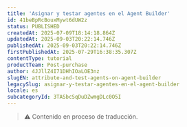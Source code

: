```yaml
---
title: 'Asignar y testar agentes en el Agent Builder'
id: 41beBpRcBouxMywt6dUW2z
status: PUBLISHED
createdAt: 2025-07-09T18:14:18.864Z
updatedAt: 2025-09-03T20:22:14.746Z
publishedAt: 2025-09-03T20:22:14.746Z
firstPublishedAt: 2025-07-29T16:38:35.307Z
contentType: tutorial
productTeam: Post-purchase
author: 4JJllZ4I71DHhIOaLOE3nz
slugEN: attribute-and-test-agents-on-agent-builder
legacySlug: asignar-y-testar-agentes-en-el-agent-builder
locale: es
subcategoryId: 3TASbcSqDuDZwmgDLc0O5I
---
```


> ⚠️ Contenido en proceso de traducción.
